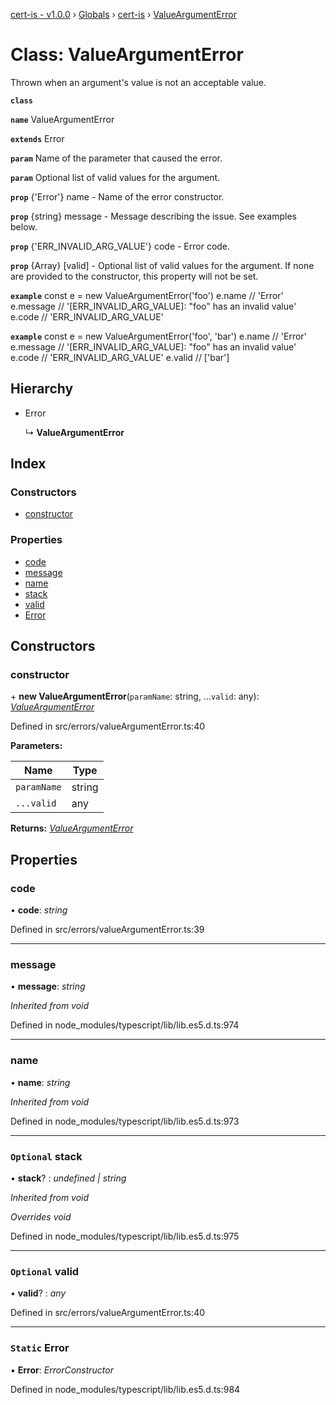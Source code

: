 [cert-is - v1.0.0](../README.md) › [Globals](../globals.md) › [cert-is](../modules/cert_is.md) › [ValueArgumentError](cert_is.valueargumenterror.md)

# Class: ValueArgumentError

Thrown when an argument's value is not an acceptable value.

**`class`** 

**`name`** ValueArgumentError

**`extends`** Error

**`param`** Name of the parameter that caused the error.

**`param`** Optional list of valid values for the argument.

**`prop`** {'Error'} name       - Name of the error constructor.

**`prop`** {string}  message    - Message describing the issue. See examples below.

**`prop`** {'ERR_INVALID_ARG_VALUE'} code - Error code.

**`prop`** {Array}   [valid]    - Optional list of valid values for the
argument. If none are provided to the constructor, this property will not
be set.

**`example`** 
const e = new ValueArgumentError('foo')
e.name    // 'Error'
e.message // '[ERR_INVALID_ARG_VALUE]: "foo" has an invalid value'
e.code    // 'ERR_INVALID_ARG_VALUE'

**`example`** 
const e = new ValueArgumentError('foo', 'bar')
e.name    // 'Error'
e.message // '[ERR_INVALID_ARG_VALUE]: "foo" has an invalid value'
e.code    // 'ERR_INVALID_ARG_VALUE'
e.valid   // ['bar']

## Hierarchy

* Error

  ↳ **ValueArgumentError**

## Index

### Constructors

* [constructor](cert_is.valueargumenterror.md#constructor)

### Properties

* [code](cert_is.valueargumenterror.md#code)
* [message](cert_is.valueargumenterror.md#message)
* [name](cert_is.valueargumenterror.md#name)
* [stack](cert_is.valueargumenterror.md#optional-stack)
* [valid](cert_is.valueargumenterror.md#optional-valid)
* [Error](cert_is.valueargumenterror.md#static-error)

## Constructors

###  constructor

\+ **new ValueArgumentError**(`paramName`: string, ...`valid`: any): *[ValueArgumentError](cert_is.valueargumenterror.md)*

Defined in src/errors/valueArgumentError.ts:40

**Parameters:**

Name | Type |
------ | ------ |
`paramName` | string |
`...valid` | any |

**Returns:** *[ValueArgumentError](cert_is.valueargumenterror.md)*

## Properties

###  code

• **code**: *string*

Defined in src/errors/valueArgumentError.ts:39

___

###  message

• **message**: *string*

*Inherited from void*

Defined in node_modules/typescript/lib/lib.es5.d.ts:974

___

###  name

• **name**: *string*

*Inherited from void*

Defined in node_modules/typescript/lib/lib.es5.d.ts:973

___

### `Optional` stack

• **stack**? : *undefined | string*

*Inherited from void*

*Overrides void*

Defined in node_modules/typescript/lib/lib.es5.d.ts:975

___

### `Optional` valid

• **valid**? : *any*

Defined in src/errors/valueArgumentError.ts:40

___

### `Static` Error

▪ **Error**: *ErrorConstructor*

Defined in node_modules/typescript/lib/lib.es5.d.ts:984
